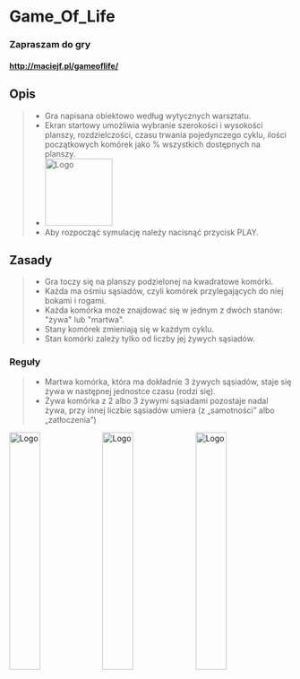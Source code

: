 # Game_Of_Life
### Zapraszam do gry 
#### http://maciejf.pl/gameoflife/

## Opis

> - Gra napisana obiektowo według wytycznych warsztatu.
> - Ekran startowy umożliwia wybranie szerokości i wysokości planszy, 
    rozdzielczości, czasu trwania pojedynczego cyklu, ilości początkowych komórek jako % wszystkich dostępnych na planszy.
> - <img alt="Logo" src="http://maciejf.pl/img/GoL4.jpg" height="120px">
> - Aby rozpocząć symulację należy nacisnąć przycisk PLAY.


## Zasady
> - Gra toczy się na planszy podzielonej na kwadratowe komórki. 
> - Każda ma ośmiu sąsiadów, czyli komórek przylegających do niej bokami i rogami.
> - Każda komórka może znajdować się w jednym z dwóch stanów: "żywa" lub "martwa".
> - Stany komórek zmieniają się w każdym cyklu.
> - Stan komórki zależy tylko od liczby jej żywych sąsiadów.
### Reguły
> - Martwa komórka, która ma dokładnie 3 żywych sąsiadów, staje się żywa w następnej jednostce czasu (rodzi się).
> - Żywa komórka z 2 albo 3 żywymi sąsiadami pozostaje nadal żywa, przy innej liczbie sąsiadów umiera (z „samotności” albo „zatłoczenia”)




<img alt="Logo" src="http://maciejf.pl/img/GoL1.jpg" width="33%"><img alt="Logo" src="http://maciejf.pl/img/GoL2.jpg" width="33%"><img alt="Logo" src="http://maciejf.pl/img/GoL3.jpg" width="33%">
